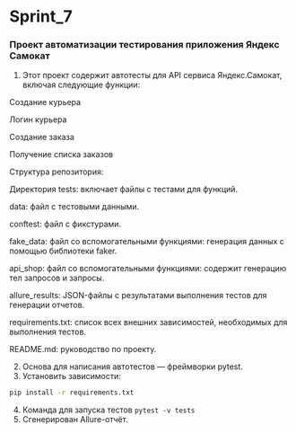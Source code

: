 # Sprint_7
### Проект автоматизации тестирования приложения Яндекс Самокат
1. Этот проект содержит автотесты для API сервиса Яндекс.Самокат, включая следующие функции:

Создание курьера

Логин курьера

Создание заказа

Получение списка заказов

Структура репозитория:

Директория tests: включает файлы с тестами для функций. 

data: файл с тестовыми данными.

conftest: файл с фикстурами.

fake_data: файл со вспомогательными функциями: генерация данных с помощью библиотеки faker.

api_shop: файл со вспомогательными функциями: содержит генерацию тел запросов и запросы.

allure_results: JSON-файлы с результатами выполнения тестов для генерации отчетов.

requirements.txt: список всех внешних зависимостей, необходимых для выполнения тестов. 

README.md: руководство по проекту. 

2. Основа для написания автотестов — фреймворки pytest.
3. Установить зависимости:  
```bash  
pip install -r requirements.txt
```  
4. Команда для запуска тестов `pytest -v tests`
5. Сгенерирован Allure-отчёт.
